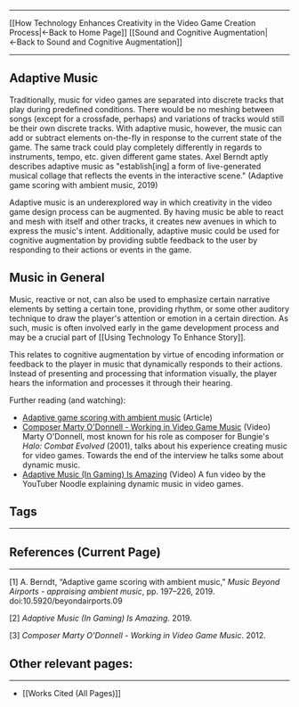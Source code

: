 ___
[[How Technology Enhances Creativity in the Video Game Creation Process|←Back to Home Page]]
[[Sound and Cognitive Augmentation|←Back to Sound and Cognitive Augmentation]]
____
## Adaptive Music 

Traditionally, music for video games are separated into discrete tracks that play during predefined conditions. There would be no meshing between songs (except for a crossfade, perhaps) and variations of tracks would still be their own discrete tracks. With adaptive music, however, the music can add or subtract elements on-the-fly in response to the current state of the game. The same track could play completely differently in regards to instruments, tempo, etc. given different game states. Axel Berndt aptly describes adaptive music as "establish\[ing] a form of live-generated musical collage that reflects the events in the interactive scene." (Adaptive game scoring with ambient music, 2019)

Adaptive music is an underexplored way in which creativity in the video game design process can be augmented. By having music be able to react and mesh with itself and other tracks, it creates new avenues in which to express the music's intent. Additionally, adaptive music could be used for cognitive augmentation by providing subtle feedback to the user by responding to their actions or events in the game. 

## Music in General 

Music, reactive or not, can also be used to emphasize certain narrative elements by setting a certain tone, providing rhythm, or some other auditory technique to draw the player's attention or emotion in a certain direction. As such, music is often involved early in the game development process and may be a crucial part of [[Using Technology To Enhance Story]].

This relates to cognitive augmentation by virtue of encoding information or feedback to the player in music that dynamically responds to their actions. Instead of presenting and processing that information visually, the player hears the information and processes it through their hearing. 

Further reading (and watching):
- [Adaptive game scoring with ambient music](https://search.informit.org/doi/abs/10.3316/informit.693226767506659) (Article)
- [Composer Marty O'Donnell - Working in Video Game Music](https://soundworkscollection.com/post/composer-marty-o-donnell-working-in-video-game-music) (Video) Marty O'Donnell, most known for his role as composer for Bungie's *Halo: Combat Evolved* (2001), talks about his experience creating music for video games. Towards the end of the interview he talks some about dynamic music.
- [Adaptive Music (In Gaming) Is Amazing](https://www.youtube.com/watch?v=yLd5wmBNCBM) (Video) A fun video by the YouTuber Noodle explaining dynamic music in video games. 

## Tags
_____

## References (Current Page)
____
\[1] A. Berndt, “Adaptive game scoring with ambient music,” _Music Beyond Airports - appraising ambient music_, pp. 197–226, 2019. doi:10.5920/beyondairports.09

\[2] _Adaptive Music (In Gaming) Is Amazing_. 2019.

\[3] _Composer Marty O’Donnell - Working in Video Game Music_. 2012.

## Other relevant pages:
_____
- [[Works Cited (All Pages)]] 